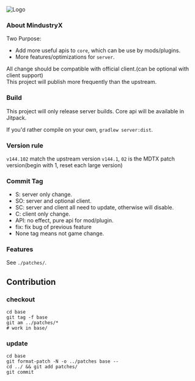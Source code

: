 ![Logo](core/assets-raw/sprites/ui/logo.png)

### About MindustryX
Two Purpose:
* Add more useful apis to `core`, which can be use by mods/plugins.
* More features/optimizations for `server`.

All change should be compatible with official client.(can be optional with client support)  
This project will publish more frequently than the upstream.

### Build
This project will only release server builds.
Core api will be available in Jitpack.

If you'd rather compile on your own, `gradlew server:dist`.

### Version rule
`v144.102` match the upstream version `v144.1`, `02` is the MDTX patch version(begin with 1, reset each large version)

### Commit Tag
* S: server only change.
* SO: server and optional client.
* SC: server and client all need to update, otherwise will disable.
* C: client only change.
* API: no effect, pure api for mod/plugin.
* fix: fix bug of previous feature
* None tag means not game change.

### Features
See `./patches/`.

## Contribution
### checkout
```shell
cd base
git tag -f base
git am ../patches/*
# work in base/
```
### update
```shell
cd base
git format-patch -N -o ../patches base --
cd ../ && git add patches/
git commit
```